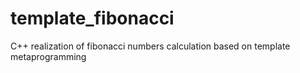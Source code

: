 # template_fibonacci
C++ realization of fibonacci numbers calculation based on template metaprogramming
